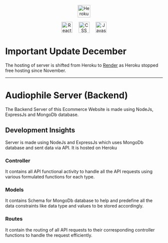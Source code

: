 <p align="center">
    <a href="https://www.heroku.com/"><img src="https://img.shields.io/badge/-Heroku Hosted-8C6DB1?style=flat&logo=heroku&logoColor=FFFFFF" alt="Heroku" height="40"></a>
</p>

<p align="center">
  <img src="https://img.shields.io/badge/-Node.js-fafafa?style=for-the-badge&logo=nodedotjs&logoColor=blue" alt="Reactjs" height="35">
  &nbsp; &nbsp; 
  <img src="https://img.shields.io/badge/-express.js-red?style=for-the-badge&logo=express" alt="CSS" height="35">
  &nbsp; &nbsp; 
  <img src="https://img.shields.io/badge/-mongodb-black?style=for-the-badge&logo=mongodb" alt="Javascript" height="35">
</p>

# Important Update December
The hosting of server is shifted from Heroku to [Render](https://render.com/) as Heroku stopped free hosting since November.

<hr />

# Audiophile Server (Backend)
The Backend Server of this Ecommerce Website is made using NodeJs, ExpressJs and MongoDb database.

## Development Insights
Server is made using NodeJs and ExpressJs which uses MongoDb database and sent data via API. It is hosted on Heroku

### Controller
It contains all API functional activity to handle all the API requests using various formulated functions for each type.

### Models
It contains Schema for MongoDb database to help and predefine all the data constraints like data type and values to be stored accordingly.

### Routes
It contain the routing of all API requests to their corresponding controller functions to handle the request efficiently.
